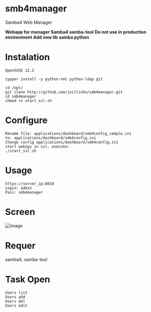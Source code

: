 smb4manager
===========

Samba4 Web Manager

**Webapp for manager Samba4 samba-tool**
**Do not use in production environment**
**Add new lib samba python**

Instalation
====
    OpenSUSE 12.2

    zypper install -y python-xml python-ldap git

    cd /opt/
    git clone http://github.com/jniltinho/smb4manager.git
    cd smb4manager
    chmod +x start_ssl.sh


Configure
====
    Rename file: applications/dashboard/smb4config_sample.ini
    to: applications/dashboard/smb4config.ini
    Change config applications/dashboard/smb4config.ini
    start web2py in ssl, execute:
    ./start_ssl.sh


Usage
====
    https://server_ip:8010
    Login: admin
    Pass: smb4manager


Screen
====

![image](https://raw.github.com/jniltinho/smb4manager/master/screens/smb4manager.png)


Requer
====
samba4, samba-tool


Task Open
====
    Users list
    Users add
    Users del
    Users edit
